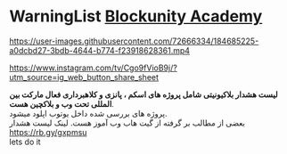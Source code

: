 # WarningList <a href="https://t.me/blockunityacademy">Blockunity Academy<a/>

https://user-images.githubusercontent.com/72666334/184685225-a0dcbd27-3bdb-4644-b774-f23918628361.mp4

https://www.instagram.com/tv/Cgo9fVioB9j/?utm_source=ig_web_button_share_sheet

<Strong>لیست هشدار بلاکیونیتی شامل پروژه های اسکم ، پانزی و کلاهبرداری فعال مارکت بین المللی تحت وب و بلاکچین هست</strong>.<br> پروژه های بررسی شده داخل یوتوب اپلود میشود.<br> بعضی از مطالب بر گرفته از گیت هاب وب آموز هست. لینک لیست هشدار
<br> https://rb.gy/gxpmsu <br>
lets do it
 
